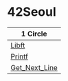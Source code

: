 # 42Seoul

| 1 Circle                                                      |
|---------------------------------------------------------------|
| [Libft](https://github.com/JunHyeokSeo/Libft)                 |
| [Printf](https://github.com/JunHyeokSeo/Printf)               |
| [Get_Next_Line](https://github.com/JunHyeokSeo/Get_Next_Line) |